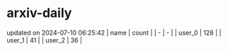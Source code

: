 # arxiv-daily
updated on 2024-07-10 06:25:42
| name | count |
| - | - |
| user_0 | 128 |
| user_1 | 41 |
| user_2 | 36 |
